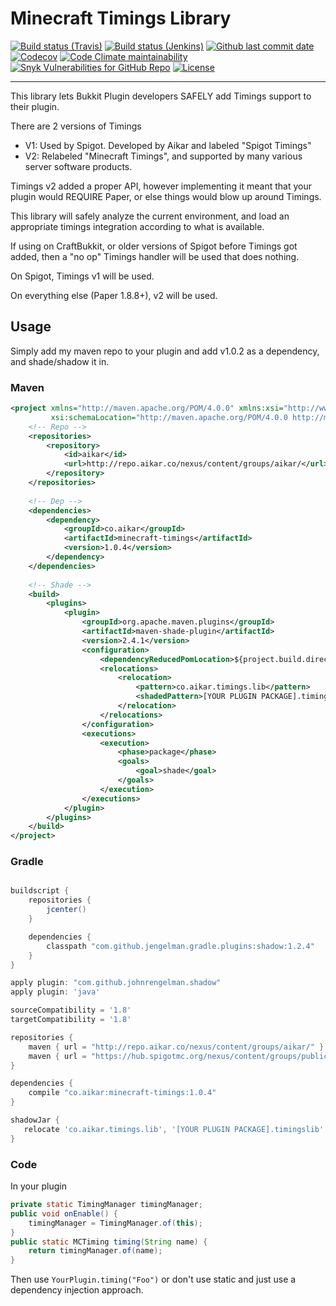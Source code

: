 # Minecraft Timings Library

[![Build status (Travis)](https://img.shields.io/travis/com/gmcbm-backup/minecraft-timings/fork?label=Travis&logo=travis)](https://travis-ci.com/gmcbm-backup/minecraft-timings)
[![Build status (Jenkins)](https://img.shields.io/jenkins/build?jobUrl=https%3A%2F%2Fci.gmcbm.net%2Fjob%2Fgmcbm-backup%2Fjob%2Fminecraft-timings%2Fjob%2Ffork%2F&label=Jenkins&logo=jenkins)](https://ci.gmcbm.net/job/gmcbm-backup/job/minecraft-timings)
[![Github last commit date](https://img.shields.io/github/last-commit/gmcbm-backup/minecraft-timings?label=Updated&logo=github)](https://github.com/gmcbm-backup/minecraft-timings/commits)
[![Codecov](https://img.shields.io/codecov/c/gh/gmcbm-backup/minecraft-timings?label=Coverage&logo=codecov)](https://app.codecov.io/gh/gmcbm-backup/minecraft-timings)
[![Code Climate maintainability](https://img.shields.io/codeclimate/maintainability/gmcbm-backup/minecraft-timings?label=Maintainability)](https://codeclimate.com/github/gmcbm-backup/minecraft-timings)
[![Snyk Vulnerabilities for GitHub Repo](https://img.shields.io/snyk/vulnerabilities/github/gmcbm-backup/minecraft-timings?label=Vulnerabilities)](https://snyk.io/test/github/gmcbm-backup/minecraft-timings)
[![License](https://img.shields.io/github/license/gmcbm-backup/minecraft-timings?label=License)](https://github.com/gmcbm-backup/minecraft-timings/blob/master/LICENSE)

---

This library lets Bukkit Plugin developers SAFELY add Timings support to their plugin.

There are 2 versions of Timings

- V1: Used by Spigot. Developed by Aikar and labeled "Spigot Timings"
- V2: Relabeled "Minecraft Timings", and supported by many various server software products.

Timings v2 added a proper API, however implementing it meant that your plugin would REQUIRE Paper, or else things would
blow up around Timings.

This library will safely analyze the current environment, and load an appropriate timings integration according to what
is available.

If using on CraftBukkit, or older versions of Spigot before Timings got added, then a "no op" Timings handler will be
used that does nothing.

On Spigot, Timings v1 will be used.

On everything else (Paper 1.8.8+), v2 will be used.

## Usage

Simply add my maven repo to your plugin and add v1.0.2 as a dependency, and shade/shadow it in.

### Maven

```xml
<project xmlns="http://maven.apache.org/POM/4.0.0" xmlns:xsi="http://www.w3.org/2001/XMLSchema-instance"
         xsi:schemaLocation="http://maven.apache.org/POM/4.0.0 http://maven.apache.org/xsd/maven-4.0.0.xsd">
    <!-- Repo -->
    <repositories>
        <repository>
            <id>aikar</id>
            <url>http://repo.aikar.co/nexus/content/groups/aikar/</url>
        </repository>
    </repositories>
    
    <!-- Dep -->
    <dependencies>
        <dependency>
            <groupId>co.aikar</groupId>
            <artifactId>minecraft-timings</artifactId>
            <version>1.0.4</version>
        </dependency>
    </dependencies>
    
    <!-- Shade -->
    <build>
        <plugins>
            <plugin>
                <groupId>org.apache.maven.plugins</groupId>
                <artifactId>maven-shade-plugin</artifactId>
                <version>2.4.1</version>
                <configuration>
                    <dependencyReducedPomLocation>${project.build.directory}/dependency-reduced-pom.xml</dependencyReducedPomLocation>
                    <relocations>
                        <relocation>
                            <pattern>co.aikar.timings.lib</pattern>
                            <shadedPattern>[YOUR PLUGIN PACKAGE].timingslib</shadedPattern>
                        </relocation>
                    </relocations>
                </configuration>
                <executions>
                    <execution>
                        <phase>package</phase>
                        <goals>
                            <goal>shade</goal>
                        </goals>
                    </execution>
                </executions>
            </plugin>
        </plugins>
    </build>
</project>
```

### Gradle

```gradle

buildscript {
    repositories {
        jcenter()
    }

    dependencies {
        classpath "com.github.jengelman.gradle.plugins:shadow:1.2.4"
    }
}

apply plugin: "com.github.johnrengelman.shadow"
apply plugin: 'java'

sourceCompatibility = '1.8'
targetCompatibility = '1.8'

repositories {
    maven { url = "http://repo.aikar.co/nexus/content/groups/aikar/" }
    maven { url = "https://hub.spigotmc.org/nexus/content/groups/public/" }
}

dependencies {
    compile "co.aikar:minecraft-timings:1.0.4"
}

shadowJar {
   relocate 'co.aikar.timings.lib', '[YOUR PLUGIN PACKAGE].timingslib'
}

```

### Code

In your plugin

```java
private static TimingManager timingManager;
public void onEnable() {
    timingManager = TimingManager.of(this);
}
public static MCTiming timing(String name) {
    return timingManager.of(name);
}
```

Then use `YourPlugin.timing("Foo")` or don't use static and just use a dependency injection approach.
